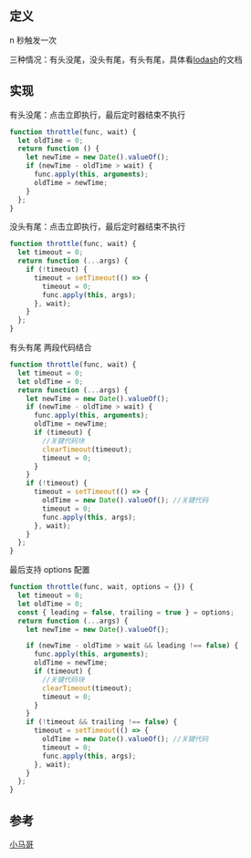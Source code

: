 ## 定义

n 秒触发一次

三种情况：有头没尾，没头有尾，有头有尾，具体看[lodash](https://www.lodashjs.com/docs/lodash.throttle#_throttlefunc-wait0-options)的文档

## 实现

有头没尾：点击立即执行，最后定时器结束不执行

```js
function throttle(func, wait) {
  let oldTime = 0;
  return function () {
    let newTime = new Date().valueOf();
    if (newTime - oldTime > wait) {
      func.apply(this, arguments);
      oldTime = newTime;
    }
  };
}
```

没头有尾：点击立即执行，最后定时器结束不执行

```js
function throttle(func, wait) {
  let timeout = 0;
  return function (...args) {
    if (!timeout) {
      timeout = setTimeout(() => {
        timeout = 0;
        func.apply(this, args);
      }, wait);
    }
  };
}
```

有头有尾
两段代码结合

```js
function throttle(func, wait) {
  let timeout = 0;
  let oldTime = 0;
  return function (...args) {
    let newTime = new Date().valueOf();
    if (newTime - oldTime > wait) {
      func.apply(this, arguments);
      oldTime = newTime;
      if (timeout) {
        //关键代码块
        clearTimeout(timeout);
        timeout = 0;
      }
    }
    if (!timeout) {
      timeout = setTimeout(() => {
        oldTime = new Date().valueOf(); //关键代码
        timeout = 0;
        func.apply(this, args);
      }, wait);
    }
  };
}
```

最后支持 options 配置

```js
function throttle(func, wait, options = {}) {
  let timeout = 0;
  let oldTime = 0;
  const { leading = false, trailing = true } = options;
  return function (...args) {
    let newTime = new Date().valueOf();

    if (newTime - oldTime > wait && leading !== false) {
      func.apply(this, arguments);
      oldTime = newTime;
      if (timeout) {
        //关键代码块
        clearTimeout(timeout);
        timeout = 0;
      }
    }
    if (!timeout && trailing !== false) {
      timeout = setTimeout(() => {
        oldTime = new Date().valueOf(); //关键代码
        timeout = 0;
        func.apply(this, args);
      }, wait);
    }
  };
}
```

## 参考

[小马哥](https://www.bilibili.com/video/BV1pQ4y1M71e?p=9&vd_source=1717bca8aebff18ca2591bd114c54e3f)
